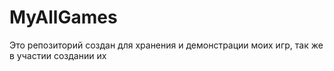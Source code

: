 # MyAllGames
Это репозиторий создан для хранения и демонстрации моих игр, так же в участии создании их
